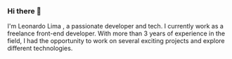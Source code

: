 ### Hi there 👋
I'm Leonardo Lima , a passionate developer and tech. I currently work as a freelance front-end developer.
With more than 3 years of experience in the field, I had the opportunity to work on several exciting projects and explore different technologies.
